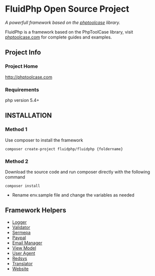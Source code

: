  # FluidPhp  Open Source Project

*A powerfull framework based on the [phptoolcase](http://phptoolcase.com) library.*

FluidPhp is a framework based on the PhpToolCase library, visit [phptoolcase.com](http://phptoolcase.com) for complete guides and examples.

## Project Info

### Project Home

http://phptoolcase.com

### Requirements

php version 5.4+

## INSTALLATION

### Method 1

Use composer to install the framework
```
composer create-project fluidphp/fluidphp {foldername}
```
### Method 2

Download the source code and run composer directly with the following command
```
composer install
```

- Rename env.sample file and change the variables as needed

##  Framework Helpers

- [Logger](https://github.com/ground-creative/fluidphp-logger-helper) 
- [Validator](https://github.com/ground-creative/fluidphp-validator-helper) 
- [Sermepa](https://github.com/ground-creative/fluidphp-sermepa)
- [Paypal](https://github.com/ground-creative/fluidphp-paypal-helper)
- [Email Manager](https://github.com/ground-creative/fluidphp-email-manager-helper)
- [View Model](https://github.com/ground-creative/fluidphp-view-model-helper)
- [User Agent](https://github.com/ground-creative/fluidphp-user-agent-helper)
- [Redsys](https://github.com/ground-creative/fluidphp-redsys-helper)
- [Translator](https://github.com/ground-creative/fluidphp-translator-helper)
- [Website](https://github.com/ground-creative/fluid-php-website-helper)